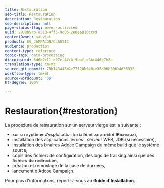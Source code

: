 ```yaml
---
title: Restauration
seo-title: Restauration
description: Restauration
seo-description: null
page-status-flag: never-activated
uuid: 2980b9ab-e513-4ff5-9d85-2e0ea010ccdd
contentOwner: sauviat
products: SG_CAMPAIGN/CLASSIC
audience: production
content-type: reference
topic-tags: data-processing
discoiquuid: 5d6b2c11-d97e-4fdb-9baf-e3bc446e7b8e
translation-type: tm+mt
source-git-commit: 70b143445b2e77128b9404e35d96b39694d55335
workflow-type: tm+mt
source-wordcount: '66'
ht-degree: 100%

---
```



# Restauration{#restoration}

La procédure de restauration sur un serveur vierge est la suivante :

* sur un système d&#39;exploitation installé et paramétré (Réseaux),
* installation des applications tierces : serveur WEB, JDK (si nécessaire),
* installation des binaires Adobe Campaign du même build que le système source,
* copie des fichiers de configuration, des logs de tracking ainsi que des fichiers de redirection,
* création et remontage de la base de données,
* lancement d&#39;Adobe Campaign.

Pour plus d&#39;informations, reportez-vous au **Guide d&#39;Installation**.

